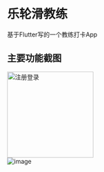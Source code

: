 # 乐轮滑教练

基于Flutter写的一个教练打卡App

## 主要功能截图
<img src="https://github.com/xumengqiang/flutter-coach-clock/blob/master/readme/4da28bfd0da9a7b7a02067eadeb8c90.jpg" width="200" height="200" alt="注册登录"/><br/>
![image](https://github.com/xumengqiang/flutter-coach-clock/blob/master/readme/4da28bfd0da9a7b7a02067eadeb8c90.jpg) 
